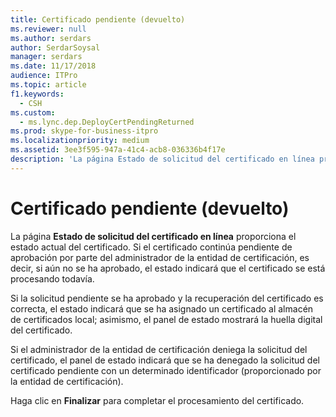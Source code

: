 ```yaml
---
title: Certificado pendiente (devuelto)
ms.reviewer: null
ms.author: serdars
author: SerdarSoysal
manager: serdars
ms.date: 11/17/2018
audience: ITPro
ms.topic: article
f1.keywords:
  - CSH
ms.custom:
  - ms.lync.dep.DeployCertPendingReturned
ms.prod: skype-for-business-itpro
ms.localizationpriority: medium
ms.assetid: 3ee3f595-947a-41c4-acb8-036336b4f17e
description: 'La página Estado de solicitud del certificado en línea proporciona el estado actual del certificado. Si el certificado continúa pendiente de aprobación por parte del administrador de la entidad de certificación, es decir, si aún no se ha aprobado, el estado indicará que el certificado se está procesando todavía.'
---
```


# <a name="pending-certificate-returned"></a>Certificado pendiente (devuelto)
 
La página **Estado de solicitud del certificado en línea** proporciona el estado actual del certificado. Si el certificado continúa pendiente de aprobación por parte del administrador de la entidad de certificación, es decir, si aún no se ha aprobado, el estado indicará que el certificado se está procesando todavía.
  
Si la solicitud pendiente se ha aprobado y la recuperación del certificado es correcta, el estado indicará que se ha asignado un certificado al almacén de certificados local; asimismo, el panel de estado mostrará la huella digital del certificado.
  
Si el administrador de la entidad de certificación deniega la solicitud del certificado, el panel de estado indicará que se ha denegado la solicitud del certificado pendiente con un determinado identificador (proporcionado por la entidad de certificación).
  
Haga clic en **Finalizar** para completar el procesamiento del certificado.
  

